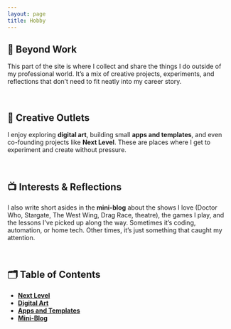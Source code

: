 ```yaml
---
layout: page
title: Hobby
---
```


## 🌱 Beyond Work

This part of the site is where I collect and share the things I do outside of my professional world. It’s a mix of creative projects, experiments, and reflections that don’t need to fit neatly into my career story.  

<br />

## 🎨 Creative Outlets

I enjoy exploring **digital art**, building small **apps and templates**, and even co-founding projects like **Next Level**. These are places where I get to experiment and create without pressure.  

<br />

## 📺 Interests & Reflections

I also write short asides in the **mini-blog** about the shows I love (Doctor Who, Stargate, The West Wing, Drag Race, theatre), the games I play, and the lessons I’ve picked up along the way. Sometimes it’s coding, automation, or home tech. Other times, it’s just something that caught my attention.  

<br />

## 🗂 Table of Contents

- [**Next Level**](next_level)  
- [**Digital Art**](digital_art)  
- [**Apps and Templates**](apps_and_templates)  
- [**Mini-Blog**](mini-blog)